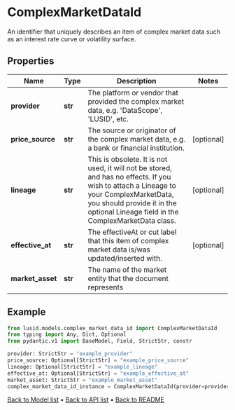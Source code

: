 # ComplexMarketDataId

An identifier that uniquely describes an item of complex market data such as an interest rate curve or volatility surface.
## Properties
Name | Type | Description | Notes
------------ | ------------- | ------------- | -------------
**provider** | **str** | The platform or vendor that provided the complex market data, e.g. &#39;DataScope&#39;, &#39;LUSID&#39;, etc. | 
**price_source** | **str** | The source or originator of the complex market data, e.g. a bank or financial institution. | [optional] 
**lineage** | **str** | This is obsolete. It is not used, it will not be stored, and has no effects.  If you wish to attach a Lineage to your ComplexMarketData,  you should provide it in the optional Lineage field in the ComplexMarketData class. | [optional] 
**effective_at** | **str** | The effectiveAt or cut label that this item of complex market data is/was updated/inserted with. | [optional] 
**market_asset** | **str** | The name of the market entity that the document represents | 
## Example

```python
from lusid.models.complex_market_data_id import ComplexMarketDataId
from typing import Any, Dict, Optional
from pydantic.v1 import BaseModel, Field, StrictStr, constr

provider: StrictStr = "example_provider"
price_source: Optional[StrictStr] = "example_price_source"
lineage: Optional[StrictStr] = "example_lineage"
effective_at: Optional[StrictStr] = "example_effective_at"
market_asset: StrictStr = "example_market_asset"
complex_market_data_id_instance = ComplexMarketDataId(provider=provider, price_source=price_source, lineage=lineage, effective_at=effective_at, market_asset=market_asset)

```

[Back to Model list](../README.md#documentation-for-models) &#8226; [Back to API list](../README.md#documentation-for-api-endpoints) &#8226; [Back to README](../README.md)

